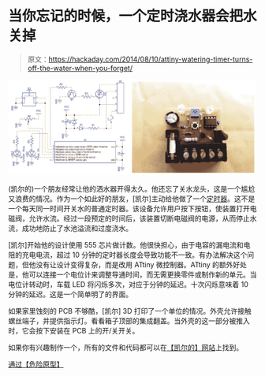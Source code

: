 # 当你忘记的时候，一个定时浇水器会把水关掉

> 原文：<https://hackaday.com/2014/08/10/attiny-watering-timer-turns-off-the-water-when-you-forget/>

![ATtiny Water Timer](img/235ccec3da9d962e01325837d2e5bc2c.png)

(凯尔的)一个朋友经常让他的洒水器开得太久。他还忘了关水龙头，这是一个尴尬又浪费的情况。作为一个如此好的朋友，[凯尔]主动给他做了一个[定时器](http://www.wengenroth.co/projects/automatic-water-timer/)。这不是一个每天同一时间开关水的普通定时器。该设备允许用户按下按钮，使装置打开电磁阀，允许水流。经过一段预定的时间后，该装置切断电磁阀的电源，从而停止水流，成功地防止了水池溢流和过度浇水。

[凯尔]开始他的设计使用 555 芯片做计数。他很快担心，由于电容的漏电流和电阻的充电电流，超过 10 分钟的定时器长度会导致功能不一致。有办法解决这个问题，但他没有让设计变得复杂，而是改用 ATtiny 微控制器。ATtiny 的额外好处是，他可以连接一个电位计来调整导通时间，而无需更换零件或制作新的单元。当电位计转动时，车载 LED 将闪烁多次，对应于分钟的延迟。十次闪烁意味着 10 分钟的延迟。这是一个简单明了的界面。

如果家里蚀刻的 PCB 不够酷，[凯尔] 3D 打印了一个单位的情况。外壳允许接触螺丝端子，并提供指示灯。看看箱子顶部的集成翻盖。当外壳的这一部分被推入时，它会按下安装在 PCB 上的开/关开关。

如果你有兴趣制作一个，所有的文件和代码都可以在[【凯尔的】网站](http://www.wengenroth.co/projects/automatic-water-timer/)上找到。

[通过【危险原型】](http://dangerousprototypes.com/2014/08/06/diy-automatic-water-timer/)